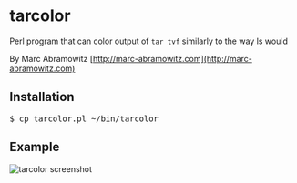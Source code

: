 # tarcolor
Perl program that can color output of `tar tvf` similarly to the way ls would

By Marc Abramowitz [http://marc-abramowitz.com](http://marc-abramowitz.com)

## Installation

<pre>
$ cp tarcolor.pl ~/bin/tarcolor
</pre>

## Example

![tarcolor screenshot](blob/master/tarcolor_screenshot.png "tarcolor screenshot")

